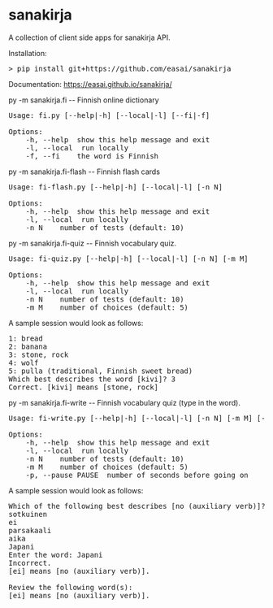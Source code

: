 # sanakirja
A collection of client side apps for sanakirja API.

Installation:
<pre>
> pip install git+https://github.com/easai/sanakirja
</pre>

Documentation:
https://easai.github.io/sanakirja/

py -m sanakirja.fi -- Finnish online dictionary
<pre>
Usage: fi.py [--help|-h] [--local|-l] [--fi|-f] <word>

Options:
    -h, --help  show this help message and exit
    -l, --local  run locally
    -f, --fi    the word is Finnish
</pre>

py -m sanakirja.fi-flash -- Finnish flash cards
<pre>
Usage: fi-flash.py [--help|-h] [--local|-l] [-n N]

Options:
    -h, --help  show this help message and exit
    -l, --local  run locally
    -n N    number of tests (default: 10)
</pre>

py -m sanakirja.fi-quiz -- Finnish vocabulary quiz.
<pre>
Usage: fi-quiz.py [--help|-h] [--local|-l] [-n N] [-m M]

Options:
    -h, --help  show this help message and exit
    -l, --local  run locally
    -n N    number of tests (default: 10)
    -m M    number of choices (default: 5)
</pre>
A sample session would look as follows:
<pre>
1: bread
2: banana
3: stone, rock
4: wolf
5: pulla (traditional, Finnish sweet bread)
Which best describes the word [kivi]? 3
Correct. [kivi] means [stone, rock]
</pre>

py -m sanakirja.fi-write -- Finnish vocabulary quiz (type in the word).
<pre>
Usage: fi-write.py [--help|-h] [--local|-l] [-n N] [-m M] [--pause|-p PAUSE]

Options:
    -h, --help  show this help message and exit
    -l, --local  run locally
    -n N    number of tests (default: 10)
    -m M    number of choices (default: 5)
    -p, --pause PAUSE  number of seconds before going on
</pre>
A sample session would look as follows:
<pre>
Which of the following best describes [no (auxiliary verb)]?
sotkuinen
ei
parsakaali
aika
Japani
Enter the word: Japani
Incorrect.
[ei] means [no (auxiliary verb)].

Review the following word(s):
[ei] means [no (auxiliary verb)].
</pre>
